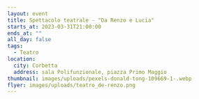```yaml
---
layout: event
title: Spettacolo teatrale - "Da Renzo e Lucia"
starts_at: 2023-03-31T21:00:00
ends_at: ""
all_day: false
tags:
  - Teatro
location:
  city: Corbetta
  address: sala Polifunzionale, piazza Primo Maggio
thumbnail: images/uploads/pexels-donald-tong-109669-1-.webp
flyer: images/uploads/teatro_de-renzo.png
---
```

